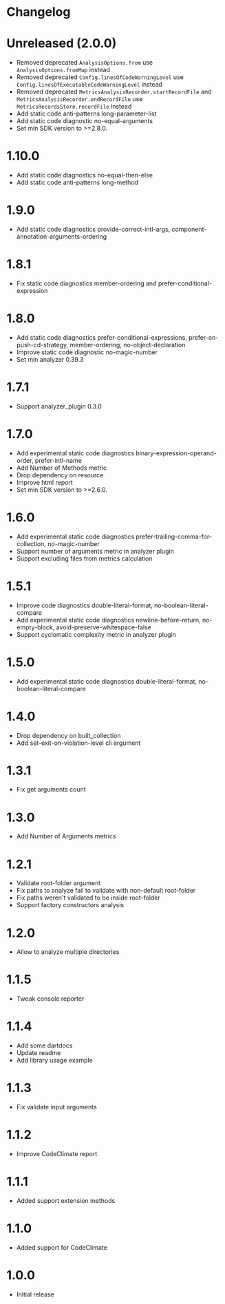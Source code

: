 # Changelog

# Unreleased (2.0.0)

- Removed deprecated `AnalysisOptions.from` use `AnalysisOptions.fromMap` instead
- Removed deprecated `Config.linesOfCodeWarningLevel` use `Config.linesOfExecutableCodeWarningLevel` instead
- Removed deprecated `MetricsAnalysisRecorder.startRecordFile` and `MetricsAnalysisRecorder.endRecordFile` use `MetricsRecordsStore.recordFile` instead
- Add static code anti-patterns long-parameter-list
- Add static code diagnostic no-equal-arguments
- Set min SDK version to >=2.8.0.

# 1.10.0

- Add static code diagnostics no-equal-then-else
- Add static code anti-patterns long-method

# 1.9.0

- Add static code diagnostics provide-correct-intl-args, component-annotation-arguments-ordering

# 1.8.1

- Fix static code diagnostics member-ordering and prefer-conditional-expression

# 1.8.0

- Add static code diagnostics prefer-conditional-expressions, prefer-on-push-cd-strategy, member-ordering, no-object-declaration
- Improve static code diagnostic no-magic-number
- Set min analyzer 0.39.3

# 1.7.1

- Support analyzer_plugin 0.3.0

# 1.7.0

- Add experimental static code diagnostics binary-expression-operand-order, prefer-intl-name
- Add Number of Methods metric
- Drop dependency on resource
- Improve html report
- Set min SDK version to >=2.6.0.

# 1.6.0

- Add experimental static code diagnostics prefer-trailing-comma-for-collection, no-magic-number
- Support number of arguments metric in analyzer plugin
- Support excluding files from metrics calculation

# 1.5.1

- Improve code diagnostics double-literal-format, no-boolean-literal-compare
- Add experimental static code diagnostics newline-before-return, no-empty-block, avoid-preserve-whitespace-false
- Support cyclomatic complexity metric in analyzer plugin

# 1.5.0

- Add experimental static code diagnostics double-literal-format, no-boolean-literal-compare

# 1.4.0

- Drop dependency on built_collection
- Add set-exit-on-violation-level cli argument

# 1.3.1

- Fix get arguments count

# 1.3.0

- Add Number of Arguments metrics

# 1.2.1

- Validate root-folder argument
- Fix paths to analyze fail to validate with non-default root-folder
- Fix paths weren't validated to be inside root-folder
- Support factory constructors analysis

# 1.2.0

- Allow to analyze multiple directories

# 1.1.5

- Tweak console reporter

# 1.1.4

- Add some dartdocs
- Update readme
- Add library usage example

# 1.1.3

- Fix validate input arguments

# 1.1.2

- Improve CodeClimate report

# 1.1.1

- Added support extension methods

# 1.1.0

- Added support for CodeClimate

# 1.0.0

- Initial release
